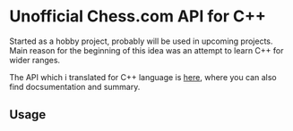 # Unofficial Chess.com API for C++

Started as a hobby project, probably will be used in upcoming projects. Main reason for the beginning of this idea was an attempt to learn C++ for wider ranges.

The API which i translated for C++ language is [here](https://www.chess.com/club/chess-com-developer-community), where you can also find docsumentation and summary.

## Usage
